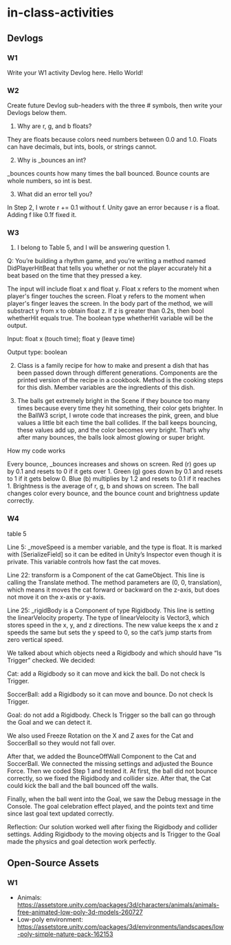# in-class-activities
## Devlogs
### W1
Write your W1 activity Devlog here.
Hello World!

### W2
Create future Devlog sub-headers with the three # symbols, then write your Devlogs below them.
1. Why are r, g, and b floats?
   
They are floats because colors need numbers between 0.0 and 1.0. Floats can have decimals, but ints, bools, or strings cannot.

2. Why is _bounces an int?

_bounces counts how many times the ball bounced. Bounce counts are whole numbers, so int is best.

3. What did an error tell you?
   
In Step 2, I wrote r += 0.1 without f. Unity gave an error because r is a float. Adding f like 0.1f fixed it.


### W3
1. I belong to Table 5, and I will be answering question 1.

Q: You’re building a rhythm game, and you’re writing a method named DidPlayerHitBeat that tells you whether or not the player accurately hit a beat based on the time that they pressed a key.

The input will include float x and float y. Float x refers to the moment when player's finger touches the screen. Float y refers to the moment when player's finger leaves the screen. In the body part of the method, we will substract y from x to obtain float z. If z is greater than 0.2s, then bool whetherHit equals true. The boolean type whetherHit variable will be the output.

Input: float x (touch time); float y (leave time)

Output type: boolean

2. Class is a family recipe for how to make and present a dish that has been passed down through different generations. Components are the printed version of the recipe in a cookbook. Method is the cooking steps for this dish. Member variables are the ingredients of this dish.

3. The balls get extremely bright in the Scene if they bounce too many times because every time they hit something, their color gets brighter. In the BallW3 script, I wrote code that increases the pink, green, and blue values a little bit each time the ball collides. If the ball keeps bouncing, these values add up, and the color becomes very bright. That’s why after many bounces, the balls look almost glowing or super bright.

How my code works

Every bounce, _bounces increases and shows on screen.
Red (r) goes up by 0.1 and resets to 0 if it gets over 1.
Green (g) goes down by 0.1 and resets to 1 if it gets below 0.
Blue (b) multiplies by 1.2 and resets to 0.1 if it reaches 1.
Brightness is the average of r, g, b and shows on screen.
The ball changes color every bounce, and the bounce count and brightness update correctly.

### W4

table 5

Line 5: _moveSpeed is a member variable, and the type is float. It is marked with [SerializeField] so it can be edited in Unity’s Inspector even though it is private. This variable controls how fast the cat moves.

Line 22: transform is a Component of the cat GameObject. This line is calling the Translate method. The method parameters are (0, 0, translation), which means it moves the cat forward or backward on the z-axis, but does not move it on the x-axis or y-axis.

Line 25: _rigidBody is a Component of type Rigidbody. This line is setting the linearVelocity property. The type of linearVelocity is Vector3, which stores speed in the x, y, and z directions. The new value keeps the x and z speeds the same but sets the y speed to 0, so the cat’s jump starts from zero vertical speed.

We talked about which objects need a Rigidbody and which should have “Is Trigger” checked. We decided:

Cat: add a Rigidbody so it can move and kick the ball. Do not check Is Trigger.

SoccerBall: add a Rigidbody so it can move and bounce. Do not check Is Trigger.

Goal: do not add a Rigidbody. Check Is Trigger so the ball can go through the Goal and we can detect it.

We also used Freeze Rotation on the X and Z axes for the Cat and SoccerBall so they would not fall over.

After that, we added the BounceOffWall Component to the Cat and SoccerBall. We connected the missing settings and adjusted the Bounce Force. Then we coded Step 1 and tested it. At first, the ball did not bounce correctly, so we fixed the Rigidbody and collider size. After that, the Cat could kick the ball and the ball bounced off the walls.

Finally, when the ball went into the Goal, we saw the Debug message in the Console. The goal celebration effect played, and the points text and time since last goal text updated correctly.

Reflection: Our solution worked well after fixing the Rigidbody and collider settings. Adding Rigidbody to the moving objects and Is Trigger to the Goal made the physics and goal detection work perfectly.

## Open-Source Assets
### W1
- Animals: https://assetstore.unity.com/packages/3d/characters/animals/animals-free-animated-low-poly-3d-models-260727 
- Low-poly environment: https://assetstore.unity.com/packages/3d/environments/landscapes/low-poly-simple-nature-pack-162153 
